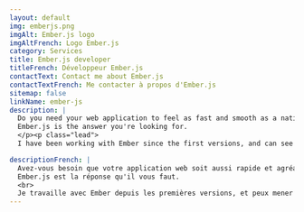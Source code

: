 ```yaml
---
layout: default
img: emberjs.png
imgAlt: Ember.js logo
imgAltFrench: Logo Ember.js
category: Services
title: Ember.js developer
titleFrench: Développeur Ember.js
contactText: Contact me about Ember.js
contactTextFrench: Me contacter à propos d'Ember.js
sitemap: false
linkName: ember-js
description: |
  Do you need your web application to feel as fast and smooth as a native application?
  Ember.js is the answer you're looking for.
  </p><p class="lead">
  I have been working with Ember since the first versions, and can see your project through.

descriptionFrench: |
  Avez-vous besoin que votre application web soit aussi rapide et agréable qu'une application native?
  Ember.js est la réponse qu'il vous faut.
  <br>
  Je travaille avec Ember depuis les premières versions, et peux mener votre projet à bout.
---
```

